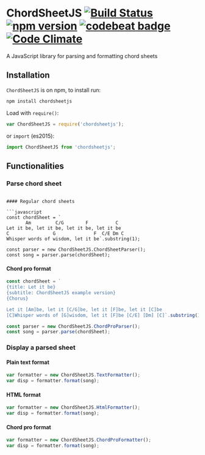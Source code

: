 # ChordSheetJS [![Build Status](https://travis-ci.org/martijnversluis/ChordSheetJS.svg?branch=master)](https://travis-ci.org/martijnversluis/ChordSheetJS) [![npm version](https://badge.fury.io/js/chordsheetjs.svg)](https://badge.fury.io/js/chordsheetjs) [![codebeat badge](https://codebeat.co/badges/a729650d-a3e2-40c9-8015-1b6ea8b05cf2)](https://codebeat.co/projects/github-com-martijnversluis-chordsheetjs-master) [![Code Climate](https://codeclimate.com/github/martijnversluis/ChordSheetJS/badges/gpa.svg)](https://codeclimate.com/github/martijnversluis/ChordSheetJS)

A JavaScript library for parsing and formatting chord sheets

## Installation

`ChordSheetJS` is on npm, to install run:

```bash
npm install chordsheetjs
```

Load with `require()`:

```javascript
var ChordSheetJS = require('chordsheetjs');
```

or `import` (es2015):

```javascript
import ChordSheetJS from 'chordsheetjs';
```

## Functionalities

### Parse chord sheet
```

#### Regular chord sheets

```javascript
const chordSheet = `
       Am         C/G        F          C
Let it be, let it be, let it be, let it be
C                G              F  C/E Dm C
Whisper words of wisdom, let it be`.substring(1);

const parser = new ChordSheetJS.ChordSheetParser();
const song = parser.parse(chordSheet);
```

#### Chord pro format

```javascript
const chordSheet = `
{title: Let it be}
{subtitle: ChordSheetJS example version}
{Chorus}

Let it [Am]be, let it [C/G]be, let it [F]be, let it [C]be
[C]Whisper words of [G]wisdom, let it [F]be [C/E] [Dm] [C]`.substring(1);

const parser = new ChordSheetJS.ChordProParser();
const song = parser.parse(chordSheet);
```

### Display a parsed sheet

#### Plain text format

```javascript
var formatter = new ChordSheetJS.TextFormatter();
var disp = formatter.format(song);
```

#### HTML format

```javascript
var formatter = new ChordSheetJS.HtmlFormatter();
var disp = formatter.format(song);
```

#### Chord pro format

```javascript
var formatter = new ChordSheetJS.ChordProFormatter();
var disp = formatter.format(song);
```
